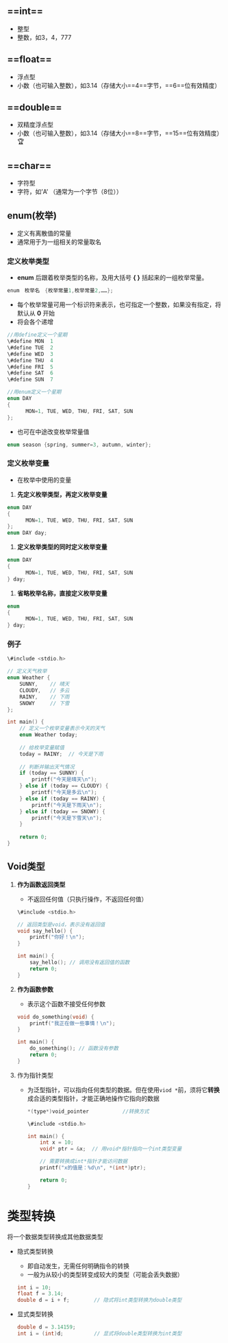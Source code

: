 ## ==int==

- 整型
- 整数，如3，4，777

## ==float==

- 浮点型
- 小数（也可输入整数），如3.14（存储大小==4==字节，==6==位有效精度）

## ==double==

- 双精度浮点型 
- 小数（也可输入整数），如3.14（存储大小==8==字节，==15==位有效精度） 🏆

## ==char==

- 字符型 
- 字符，如’A’ （通常为一个字节（8位））

## enum(枚举)

- 定义有离散值的常量
- 通常用于为一组相关的常量取名

### 定义枚举类型

- **enum** 后跟着枚举类型的名称，及用大括号 **{ }** 括起来的一组枚举常量。

```C
enum　枚举名　{枚举常量1,枚举常量2,……};
```

- 每个枚举常量可用一个标识符来表示，也可指定一个整数，如果没有指定，将默认从 **0** 开始
- 将会各个递增

```C
//用define定义一个星期
\#define MON  1
\#define TUE  2
\#define WED  3
\#define THU  4
\#define FRI  5
\#define SAT  6
\#define SUN  7
```

```C
//用enum定义一个星期
enum DAY
{
      MON=1, TUE, WED, THU, FRI, SAT, SUN
};
```

- 也可在中途改变枚举常量值

```C
enum season {spring, summer=3, autumn, winter};
```

### 定义枚举变量

- 在枚举中使用的变量

1. **先定义枚举类型，再定义枚举变量**

```C
enum DAY
{
      MON=1, TUE, WED, THU, FRI, SAT, SUN
};
enum DAY day;
```

1. **定义枚举类型的同时定义枚举变量**

```C
enum DAY
{
      MON=1, TUE, WED, THU, FRI, SAT, SUN
} day;
```

1. **省略枚举名称，直接定义枚举变量**

```C
enum
{
      MON=1, TUE, WED, THU, FRI, SAT, SUN
} day;
```

### 例子

```C
\#include <stdio.h>

// 定义天气枚举
enum Weather {
    SUNNY,    // 晴天
    CLOUDY,   // 多云
    RAINY,    // 下雨
    SNOWY     // 下雪
};

int main() {
    // 定义一个枚举变量表示今天的天气
    enum Weather today;
    
    // 给枚举变量赋值
    today = RAINY;  // 今天是下雨
    
    // 判断并输出天气情况
    if (today == SUNNY) {
        printf("今天是晴天\n");
    } else if (today == CLOUDY) {
        printf("今天是多云\n");
    } else if (today == RAINY) {
        printf("今天是下雨天\n");
    } else if (today == SNOWY) {
        printf("今天是下雪天\n");
    }
    
    return 0;
}
```

  

## Void类型

1. **作为函数返回类型**
    
    - 不返回任何值（只执行操作，不返回任何值）  
    
    ```C
    \#include <stdio.h>
    
    // 返回类型是void，表示没有返回值
    void say_hello() {
        printf("你好！\n");
    }
    
    int main() {
        say_hello(); // 调用没有返回值的函数
        return 0;
    }
    ```
    
2. **作为函数参数** 
    
    - 表示这个函数不接受任何参数
    
    ```C
    void do_something(void) {
        printf("我正在做一些事情！\n");
    }
    
    int main() {
        do_something(); // 函数没有参数
        return 0;
    }
    ```
    
3. 作为指针类型
    - 为泛型指针，可以指向任何类型的数据。但在使用`viod *`前，须将它**转换**成合适的类型指针，才能正确地操作它指向的数据
        
        ```C
        *(type*)void_pointer           //转换方式
        ```
        
        ```C
        \#include <stdio.h>
        
        int main() {
            int x = 10;
            void* ptr = &x;  // 用void*指针指向一个int类型变量
        
            // 需要转换成int*指针才能访问数据
            printf("x的值是：%d\n", *(int*)ptr); 
        
            return 0;
        }
        ```
        

# **类型转换**

将一个数据类型转换成其他数据类型

- 隐式类型转换
    
    - 即自动发生，无需任何明确指令的转换
    - 一般为从较小的类型转变成较大的类型（可能会丢失数据）   
    
    ```C
    int i = 10;
    float f = 3.14;
    double d = i + f;        // 隐式将int类型转换为double类型
    ```
    
- 显式类型转换
    
    ```C
    double d = 3.14159;
    int i = (int)d;          // 显式将double类型转换为int类型
    ```